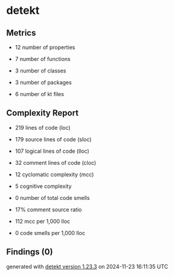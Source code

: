 # detekt

## Metrics

* 12 number of properties

* 7 number of functions

* 3 number of classes

* 3 number of packages

* 6 number of kt files

## Complexity Report

* 219 lines of code (loc)

* 179 source lines of code (sloc)

* 107 logical lines of code (lloc)

* 32 comment lines of code (cloc)

* 12 cyclomatic complexity (mcc)

* 5 cognitive complexity

* 0 number of total code smells

* 17% comment source ratio

* 112 mcc per 1,000 lloc

* 0 code smells per 1,000 lloc

## Findings (0)

generated with [detekt version 1.23.3](https://detekt.dev/) on 2024-11-23 16:11:35 UTC
